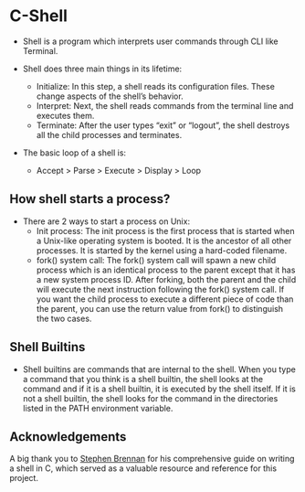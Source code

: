 # C-Shell

- Shell is a program which interprets user commands through CLI like Terminal. 
- Shell does three main things in its lifetime: 
    - Initialize: In this step, a shell reads its configuration files. These change aspects of the shell’s behavior.
    - Interpret: Next, the shell reads commands from the terminal line and executes them.
    - Terminate: After the user types “exit” or “logout”, the shell destroys all the child processes and terminates.

- The basic loop of a shell is:
    - Accept > Parse > Execute > Display > Loop

## How shell starts a process?

- There are 2 ways to start a process on Unix:
    - Init process: The init process is the first process that is started when a Unix-like operating system is booted. It is the ancestor of all other processes. It is started by the kernel using a hard-coded filename.
    - fork() system call: The fork() system call will spawn a new child process which is an identical process to the parent except that it has a new system process ID. After forking, both the parent and the child will execute the next instruction following the fork() system call. If you want the child process to execute a different piece of code than the parent, you can use the return value from fork() to distinguish the two cases.

## Shell Builtins

- Shell builtins are commands that are internal to the shell. When you type a command that you think is a shell builtin, the shell looks at the command and if it is a shell builtin, it is executed by the shell itself. If it is not a shell builtin, the shell looks for the command in the directories listed in the PATH environment variable.

## Acknowledgements

A big thank you to [Stephen Brennan](https://brennan.io/2015/01/16/write-a-shell-in-c/) for his comprehensive guide on writing a shell in C, which served as a valuable resource and reference for this project.
